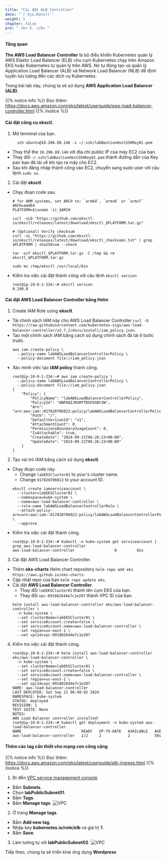 ```yaml
---
title: "Cài đặt ALB Controller"
date: "`r Sys.Date()`"
weight: 5
chapter: false
pre: " <b> 5. </b> "
---
```


#### Tổng quan

**The AWS Load Balancer Controller** là bộ điều khiển Kubernetes quản lý AWS Elastic Load Balancer (ELB) cho cụm Kubernetes chạy trên Amazon EKS hoặc Kubernetes tự quản lý trên AWS. Nó tự động tạo và quản lý Application Load Balancer (ALB) và Network Load Balancer (NLB) để định tuyến lưu lượng đến các dịch vụ Kubernetes.

Trong bài lab này, chúng ta sẽ sử dụng **AWS Application Load Balancer (ALB)**.

{{% notice info %}}
Đọc thêm: https://docs.aws.amazon.com/eks/latest/userguide/aws-load-balancer-controller.html
{{% /notice %}}

#### Cài đặt công cụ **eksctl**.

1. Mở terminal của bạn.
   ```
     ssh ubuntu@18.206.88.146 -i ~/.ssh/labBastionHostSSHKey01.pem
   ```

- Thay thế the `18.206.88.146` với địa chỉ public IP của máy EC2 của bạn.
- Thay đổi `~/.ssh/labBastionHostSSHKey01.pem` thành đường dẫn của Key pair bạn đã tải về khi tạo ra máy chủ EC2.
- Sau khi đăng nhập thành công vào EC2, chuyển sang sudo user với câu lệnh `sudo su`.

2. Cài đặt **eksctl**.

- Chạy đoạn code sau.

  ```
  # for ARM systems, set ARCH to: `arm64`, `armv6` or `armv7`
  ARCH=amd64
  PLATFORM=$(uname -s)_$ARCH

  curl -sLO "https://github.com/eksctl-io/eksctl/releases/latest/download/eksctl_$PLATFORM.tar.gz"

  # (Optional) Verify checksum
  curl -sL "https://github.com/eksctl-io/eksctl/releases/latest/download/eksctl_checksums.txt" | grep $PLATFORM | sha256sum --check

  tar -xzf eksctl_$PLATFORM.tar.gz -C /tmp && rm eksctl_$PLATFORM.tar.gz

  sudo mv /tmp/eksctl /usr/local/bin
  ```

- Kiểm tra việc cài đặt thành công với câu lệnh `eksctl version`
  ```
  root@ip-10-0-1-234:~# eksctl version
  0.190.0
  ```

#### Cài đặt AWS Load Balancer Controller bằng Helm

1. Create IAM Role using **eksctl**.

- Tải chính sách IAM này cho AWS Load Balancer Controller `curl -O https://raw.githubusercontent.com/kubernetes-sigs/aws-load-balancer-controller/v2.7.2/docs/install/iam_policy.json`.
- Tạo một chính sách IAM bằng cách sử dụng chính sách đả tải ở bước trước.
  ```
  aws iam create-policy \
    --policy-name labAWSLoadBalancerControllerPolicy \
    --policy-document file://iam_policy.json
  ```
- Xác minh việc tạo **IAM policy** thành công.
  ```
  root@ip-10-0-1-234:~# aws iam create-policy \
    --policy-name labAWSLoadBalancerControllerPolicy \
    --policy-document file://iam_policy.json
  {
      "Policy": {
          "PolicyName": "labAWSLoadBalancerControllerPolicy",
          "PolicyId": "ANPAQIJRSMTTDGFOSBY3W",
          "Arn": "arn:aws:iam::017820706022:policy/labAWSLoadBalancerControllerPolicy",
          "Path": "/",
          "DefaultVersionId": "v1",
          "AttachmentCount": 0,
          "PermissionsBoundaryUsageCount": 0,
          "IsAttachable": true,
          "CreateDate": "2024-09-21T06:26:23+00:00",
          "UpdateDate": "2024-09-21T06:26:23+00:00"
      }
  }
  ```

2. Tạo vai trò IAM bằng cách sử dụng **eksctl**.

- Chạy đoạn code này.
  - Change `labEKSCluster01` to your's cluster name.
  - Change `017820706022` to your account ID.
  ```
  eksctl create iamserviceaccount \
    --cluster=labEKSCluster01 \
    --namespace=kube-system \
    --name=aws-load-balancer-controller \
    --role-name labAWSLoadBalancerControllerRole \
    --attach-policy-arn=arn:aws:iam::017820706022:policy/labAWSLoadBalancerControllerPolicy \
    --approve
  ```
- Kiểm tra việc cài đặt thành công.
  ```
  root@ip-10-0-1-234:~# kubectl -n kube-system get serviceaccount | grep aws-load-balancer-controller
  aws-load-balancer-controller                  0         81s
  ```

3. Cài đặt AWS Load Balancer Controller.

- Thêm **eks-charts** Helm chart repository `helm repo add eks https://aws.github.io/eks-charts`.
- Cập nhật repo của bạn `helm repo update eks`.
- Cài đặt **AWS Load Balancer Controller**.
  - Thay đổi `labEKSCluster01` thành tên cụm EKS của bạn.
  - Thay đổi `vpc-091882644e7c1e207` thành VPC ID của bạn.
  ```
  helm install aws-load-balancer-controller eks/aws-load-balancer-controller \
    -n kube-system \
    --set clusterName=labEKSCluster01 \
    --set serviceAccount.create=false \
    --set serviceAccount.name=aws-load-balancer-controller \
    --set region=us-east-1 \
    --set vpcId=vpc-091882644e7c1e207
  ```

4. Kiểm tra việc cài đặt thành công.
   ```
   root@ip-10-0-1-234:~# helm install aws-load-balancer-controller eks/aws-load-balancer-controller \
     -n kube-system \
     --set clusterName=labEKSCluster01 \
     --set serviceAccount.create=false \
     --set serviceAccount.name=aws-load-balancer-controller \
     --set region=us-east-1 \
     --set vpcId=vpc-091882644e7c1e207
   NAME: aws-load-balancer-controller
   LAST DEPLOYED: Sat Sep 21 06:49:02 2024
   NAMESPACE: kube-system
   STATUS: deployed
   REVISION: 1
   TEST SUITE: None
   NOTES:
   AWS Load Balancer controller installed!
   root@ip-10-0-1-234:~# kubectl get deployment -n kube-system aws-load-balancer-controller
   NAME                           READY   UP-TO-DATE   AVAILABLE   AGE
   aws-load-balancer-controller   2/2     2            2           58s
   ```

#### Thêm các tag cần thiết cho mạng con công cộng

{{% notice info %}}
Đọc thêm: https://docs.aws.amazon.com/eks/latest/userguide/alb-ingress.html
{{% /notice %}}

1. Đi đến [VPC service management console](https://console.aws.amazon.com/vpc/home)

- Bấm **Subnets**.
- Chọn **labPublicSubnet01**.
- Bấm **Tags**.
- Bấm **Manage tags**.
  ![VPC](/workshop-01-wordpress-deployment-on-eks/images/5.alb/ws01-alb01.png)

2. Ở trang **Manage tags**.

- Bấm **Add new tag**.
- Nhập key **kubernetes.io/role/elb** và giá trị **1**.
- Bấm **Save**.

3. Làm tương tự với **labPublicSubnet02**.
   ![VPC](/workshop-01-wordpress-deployment-on-eks/images/5.alb/ws01-alb03.png)

Tiếp theo, chúng ta sẽ triển khai ứng dụng **Wordpress**
